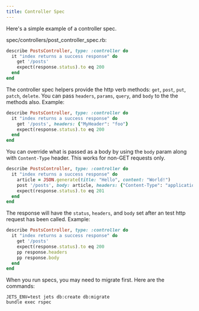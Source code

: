 ```yaml
---
title: Controller Spec
---
```


Here's a simple example of a controller spec.

spec/controllers/post_controller_spec.rb:

```ruby
describe PostsController, type: :controller do
  it "index returns a success response" do
    get '/posts'
    expect(response.status).to eq 200
  end
end
```

The controller spec helpers provide the http verb methods: `get`, `post`, `put`, `patch`, `delete`. You can pass `headers`, `params`, `query`, and `body` to the the methods also. Example:

```ruby
describe PostsController, type: :controller do
  it "index returns a success response" do
    get '/posts', headers: {"MyHeader": "foo"}
    expect(response.status).to eq 200
  end
end
```

You can override what is passed as a body by using the `body` param along with `Content-Type` header. This works for non-GET requests only.

```ruby
describe PostsController, type: :controller do
  it "index returns a success response" do
    article = JSON.generate(title: "Hello", content: "World!")
    post '/posts', body: article, headers: {"Content-Type": "application/json"}
    expect(response.status).to eq 201
  end
end
```

The response will have the `status`, `headers`, and `body` set after an test http request has been called.  Example:

```ruby
describe PostsController, type: :controller do
  it "index returns a success response" do
    get '/posts'
    expect(response.status).to eq 200
    pp response.headers
    pp response.body
  end
end
```

When you run specs, you may need to migrate first. Here are the commands:

    JETS_ENV=test jets db:create db:migrate
    bundle exec rspec

